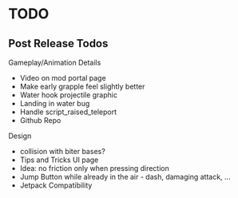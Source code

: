 
TODO
=====

Post Release Todos
------------------

Gameplay/Animation Details

* Video on mod portal page
* Make early grapple feel slightly better
* Water hook projectile graphic
* Landing in water bug
* Handle script_raised_teleport
* Github Repo

Design

* collision with biter bases?
* Tips and Tricks UI page
* Idea: no friction only when pressing direction
* Jump Button while already in the air - dash, damaging attack, ...
* Jetpack Compatibility

